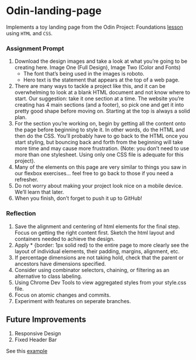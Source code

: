 # Odin-landing-page
Implements a toy landing page from the Odin Project: Foundations [lesson](https://www.theodinproject.com/lessons/foundations-landing-page) using `HTML` and `CSS`.

### Assignment Prompt
1. Download the design images and take a look at what you’re going to be creating here. Image One (Full Design), Image Two (Color and Fonts)
   - The font that’s being used in the images is roboto.
   - Hero text is the statement that appears at the top of a web page.
2. There are many ways to tackle a project like this, and it can be overwhelming to look at a blank HTML document and not know where to start. Our suggestion: take it one section at a time. The website you’re creating has 4 main sections (and a footer), so pick one and get it into pretty good shape before moving on. Starting at the top is always a solid plan.
3. For the section you’re working on, begin by getting all the content onto the page before beginning to style it. In other words, do the HTML and then do the CSS. You’ll probably have to go back to the HTML once you start styling, but bouncing back and forth from the beginning will take more time and may cause more frustration. (Note: you don’t need to use more than one stylesheet. Using only one CSS file is adequate for this project).
4. Many of the elements on this page are very similar to things you saw in our flexbox exercises… feel free to go back to those if you need a refresher.
5. Do not worry about making your project look nice on a mobile device. We’ll learn that later.
6. When you finish, don’t forget to push it up to GitHub!

### Reflection
1. Save the alignment and centering of html elements for the final step. Focus on getting the right content first. Sketch the html layout and containers needed to achieve the design.
2. Apply * {border: 1px solid red} to the entire page to more clearly see the layout of individual elements, their padding, margins, alignment, etc.
3. If percentage dimensions are not taking hold, check that the parent or ancestors have dimensions specified.
4. Consider using combinator selectors, chaining, or filtering as an alternative to class labeling.
5. Using Chrome Dev Tools to view aggregated styles from your style.css file.
6. Focus on atomic changes and commits. 
7. Experiment with features on seperate branches. 

## Future Improvements
1. Responsive Design
2. Fixed Header Bar

See this [example](https://criosyom.github.io/Hakurei_Shrine/)
